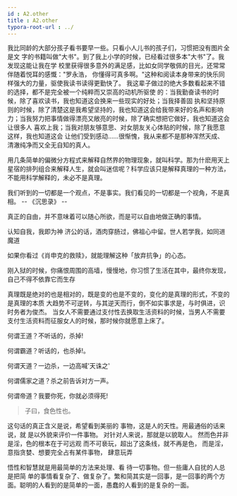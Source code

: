 ```yaml
---
id : A2.other
title : A2.other
typora-root-url : ../
---
```




我比同龄的大部分孩子看书要早一些。只看小人儿书的孩子们，习惯把没有图片全是文
字的书籍叫做"大书"。到了我上小学的时候，已经看过很多本"大书"了。我发现这能让我在学
校里获得很多意外的满足感，比如女同学敬佩的目光，还常常伴随着悦耳的感慨："罗永浩，
你懂得可真多啊。"这种和阅读本身带来的快乐同样强大的力量，驱使我读书读得更勤快了。
我这辈子做过的绝大多数看起来不错的选择，都不是完全被一个纯粹而又崇高的动机所驱使
的：当我勤奋读书的时候，除了喜欢读书，我也知道这会换来一些现实的好处；当我择善固
执和坚持原则的时候，除了清楚这是我希望坚持的，我也知道这会给我带来好的名声和影响
力；当我努力把事情做得漂亮又敞亮的时候，除了确实想把它做好，我也知道这会让很多人
喜欢上我；当我对朋友够意思、对女朋友关心体贴的时候，除了我愿意这样，我也知道这会
让他们受到感动……很惭愧，我从来都不是那种浑然天成、清澈纯净而又全无自知的真人。



用几条简单的偏微分方程式来解释自然界的物理现象，就叫科学。那为什麽用天上星宿的排列组合来解释人生，就会叫迷信呢？科学应该只是解释真理的一种方法，不能用科学解释的，未必不是真理。









我们听到的一切都是一个观点，不是事实。我们看见的一切都是一个视角，不是真相。 
                                          --  《沉思录》 --  

真正的自由，并不意味着可以随心所欲，而是可以自由地做正确的事情。

认知自我，我即为神 
济公的话，酒肉穿肠过，佛祖心中留。世人若学我，如同进魔道

如果你看过《肖申克的救赎》，就能理解这种「放弃抗争」的心态。

刚入狱的时候，你痛恨周围的高墙，慢慢地，你习惯了生活在其中，最终你发现，自己不得不依靠它而生存

真理既是绝对的也是相对的，既是变的也是不变的，变化的是真理的形式，不变的是真理的本质
大趋势不可逆转，与其逆天而行，倒不如实事求是，与时俱进，识时务者为俊杰。
当女人不需要通过支付性去换取生活资料的时候，当男人不需要支付生活资料而征服女人的时候，那时候你就愿意上床了。

何谓王道？不听话的，杀掉!  

何谓霸道？听话的，也杀掉!。 

何谓天道？一边杀，一边高喊'天诛之' 

何谓儒家之道？杀之前告诉对方一声。

何谓帝道？我要你死，你就必须得死!



>  子曰，食色性也。 

这句话的真正含义是说，希望看到美丽的 事物，这是人的天性。用最通俗的话来说，就 是以外貌来评价一件事物。 对针对人来说，那就是以貌取人。 然而色并非是淫，色的根本在于可远观 而不可亵玩，超出了这条线，就不再是色， 而是淫，意指贪婪、想要完全占有某件事物， 肆意玩弄

悟性和智慧就是用最简单的方法来处理、看 待一切事物。但一些庸人自扰的人总是把简 单的事情看复杂了、做复杂了。繁和简其实是一回事，是一回事的两个方面。聪明的人看到的是简单的一面，愚蠢的人看到的是复杂的一面。 

